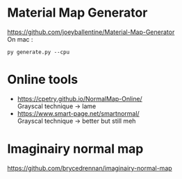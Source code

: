 # Material Map Generator

https://github.com/joeyballentine/Material-Map-Generator  
On mac :

    py generate.py --cpu

# Online tools 

- https://cpetry.github.io/NormalMap-Online/  
        Grayscal technique -> lame
- https://www.smart-page.net/smartnormal/  
		Grayscal technique -> better but still meh

# Imaginairy normal map

https://github.com/brycedrennan/imaginairy-normal-map  